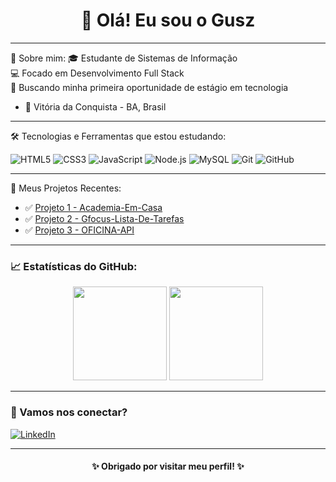 <h1 align="center">👋 Olá! Eu sou o Gusz</h1>

<p align="center">

---

  🚀 Sobre mim:
🎓 Estudante de Sistemas de Informação <br>
💻 Focado em Desenvolvimento Full Stack <br>
🚀 Buscando minha primeira oportunidade de estágio em tecnologia <br>
- 📍 Vitória da Conquista - BA, Brasil
---

  🛠️ Tecnologias e Ferramentas que estou estudando:

![HTML5](https://img.shields.io/badge/HTML5-E34F26?style=flat-square&logo=html5&logoColor=white)
![CSS3](https://img.shields.io/badge/CSS3-1572B6?style=flat-square&logo=css3&logoColor=white)
![JavaScript](https://img.shields.io/badge/JavaScript-F7DF1E?style=flat-square&logo=javascript&logoColor=black)
![Node.js](https://img.shields.io/badge/Node.js-339933?style=flat-square&logo=nodedotjs&logoColor=white)
![MySQL](https://img.shields.io/badge/MySQL-4479A1?style=flat-square&logo=mysql&logoColor=white)
![Git](https://img.shields.io/badge/Git-F05032?style=flat-square&logo=git&logoColor=white)
![GitHub](https://img.shields.io/badge/GitHub-181717?style=flat-square&logo=github&logoColor=white)

---

  📂 Meus Projetos Recentes:

- ✅ [Projeto 1 - Academia-Em-Casa]((https://github.com/guuszz/Academia-Em-Casa))
- ✅ [Projeto 2 - Gfocus-Lista-De-Tarefas]((https://github.com/guuszz/Gfocus))
- ✅ [Projeto 3 - OFICINA-API](https://github.com/guuszz/OFICINA)


---

### 📈 Estatísticas do GitHub:

<div align="center">
  <img height="150em" src="https://github-readme-stats.vercel.app/api?username=guuszz&show_icons=true&theme=radical" />
  <img height="150em" src="https://github-readme-stats.vercel.app/api/top-langs/?username=guuszz&layout=compact&theme=radical" />
</div>

---

### 📲 Vamos nos conectar?

[![LinkedIn](https://img.shields.io/badge/LinkedIn-0A66C2?style=for-the-badge&logo=linkedin&logoColor=white)](https://www.linkedin.com/in/gustavo-saraiva-054807358/)


---

<h4 align="center">✨ Obrigado por visitar meu perfil! ✨</h4>
